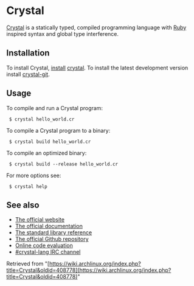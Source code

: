 # Crystal

[Crystal](http://crystal-lang.org) is a statically typed, compiled programming language with [Ruby](/index.php/Ruby "Ruby") inspired syntax and global type interference.

## Installation

To install Crystal, [install](/index.php/Install "Install") [crystal](https://www.archlinux.org/packages/?name=crystal). To install the latest development version install [crystal-git](https://aur.archlinux.org/packages/crystal-git/).

## Usage

To compile and run a Crystal program:

```
 $ crystal hello_world.cr

```

To compile a Crystal program to a binary:

```
 $ crystal build hello_world.cr

```

To compile an optimized binary:

```
 $ crystal build --release hello_world.cr

```

For more options see:

```
 $ crystal help

```

## See also

*   [The official website](http://crystal-lang.org)
*   [The official documentation](http://crystal-lang.org/docs/)
*   [The standard library reference](http://crystal-lang.org/api/)
*   [The official Github repository](https://github.com/manastech/crystal)
*   [Online code evaluation](http://play.crystal-lang.org/#/cr)
*   [#crystal-lang IRC channel](http://webchat.freenode.net/?channels=#crystal-lang)

Retrieved from "[https://wiki.archlinux.org/index.php?title=Crystal&oldid=408778](https://wiki.archlinux.org/index.php?title=Crystal&oldid=408778)"